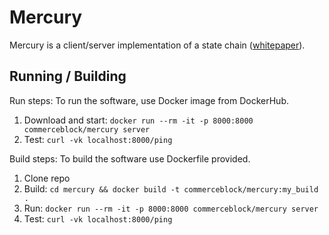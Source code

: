Mercury
=====================================
Mercury is a client/server implementation of a state chain ([whitepaper](doc/statechains.md)).

Running / Building
-------

Run steps:
To run the software, use Docker image from DockerHub.

1. Download and start: ```docker run --rm -it -p 8000:8000 commerceblock/mercury server```
2. Test: ```curl -vk localhost:8000/ping```

Build steps:
To build the software use Dockerfile provided.

1. Clone repo
2. Build: ```cd mercury && docker build -t commerceblock/mercury:my_build .```
3. Run: ```docker run --rm -it -p 8000:8000 commerceblock/mercury server```
4. Test: ```curl -vk localhost:8000/ping```
